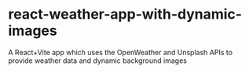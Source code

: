 # react-weather-app-with-dynamic-images
A React+Vite app which uses the OpenWeather and Unsplash APIs to provide weather data and dynamic background images
